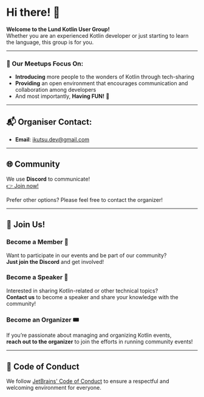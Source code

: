 # Hi there! 👋

**Welcome to the Lund Kotlin User Group!**  
Whether you are an experienced Kotlin developer or just starting to learn the language, this group is for you.

---

### 🎯 Our Meetups Focus On:
- **Introducing** more people to the wonders of Kotlin through tech-sharing
- **Providing** an open environment that encourages communication and collaboration among developers
- And most importantly, **Having FUN!** 🎉

---

## 📬 Organiser Contact:
- **Email**: [ikutsu.dev@gmail.com](mailto:ikutsu.dev@gmail.com)

---

## 🌐 Community
We use **Discord** to communicate!  
[👉 Join now!](https://discord.gg/QMeywn2p2U)

Prefer other options? Please feel free to contact the organizer!

---

## 🙌 Join Us!
### Become a Member 🚀
Want to participate in our events and be part of our community?  
**Just join the Discord** and get involved!

### Become a Speaker 🎤
Interested in sharing Kotlin-related or other technical topics?  
**Contact us** to become a speaker and share your knowledge with the community!

### Become an Organizer 🎟️
If you’re passionate about managing and organizing Kotlin events,  
**reach out to the organizer** to join the efforts in running community events!

---

## 📜 Code of Conduct
We follow [JetBrains' Code of Conduct](https://github.com/JetBrains#code-of-conduct) to ensure a respectful and welcoming environment for everyone.
